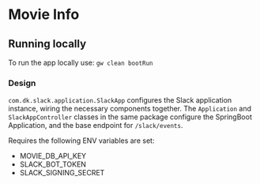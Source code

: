 # Movie Info

## Running locally

To run the app locally use:
`gw clean bootRun`

### Design
`com.dk.slack.application.SlackApp` configures the Slack application instance, wiring the necessary
components together. The `Application` and `SlackAppController` classes in the same package configure 
the SpringBoot Application, and the base endpoint for `/slack/events`.

Requires the following ENV variables are set:
- MOVIE_DB_API_KEY
- SLACK_BOT_TOKEN
- SLACK_SIGNING_SECRET